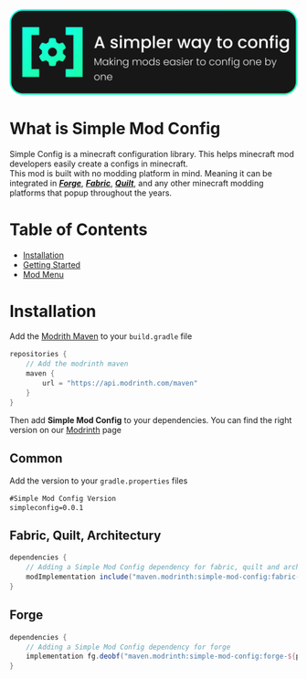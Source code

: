 <link href="/Simple-Mod-Config/style.min.css" rel="stylesheet">
<link rel="shortcut icon" href="/Simple-Mod-Config/images/Simple Config Logo.svg" type="image/x-icon">

![Simple Config Banner.svg](docs/images%2FSimple%20Config%20Banner.svg)

# What is Simple Mod Config

Simple Config is a minecraft configuration library.
This helps minecraft mod developers easily create a configs in minecraft.   
This mod is built with no modding platform in mind. Meaning it can be integrated in
**_[Forge](https://files.minecraftforge.net)_**,
**_[Fabric](https://fabricmc.net/develop)_**,
**_[Quilt](https://quiltmc.org)_**,
and any other minecraft modding platforms that popup throughout the years.

# Table of Contents

- [Installation](#installation)
- [Getting Started](https://drew-chase.github.io/Simple-Mod-Config/getting-started)
- [Mod Menu](https://drew-chase.github.io/Simple-Mod-Config/modmenu)

# Installation

Add the [Modrith Maven](https://docs.modrinth.com/docs/tutorials/maven/) to your `build.gradle` file

```groovy
repositories {
    // Add the modrinth maven
    maven {
        url = "https://api.modrinth.com/maven"
    }
}
```

Then add **Simple Mod Config** to your dependencies. You can find the right version on
our [Modrinth](https://modrinth.com/mod/fluidui) page

## Common

Add the version to your `gradle.properties` files

```properties
#Simple Mod Config Version
simpleconfig=0.0.1
```

## Fabric, Quilt, Architectury

```groovy
dependencies {
    // Adding a Simple Mod Config dependency for fabric, quilt and architectury
    modImplementation include("maven.modrinth:simple-mod-config:fabric-${project.simpleconfig}")
}
```

## Forge

```groovy
dependencies {
    // Adding a Simple Mod Config dependency for forge
    implementation fg.deobf("maven.modrinth:simple-mod-config:forge-${project.simpleconfig}")
}
```